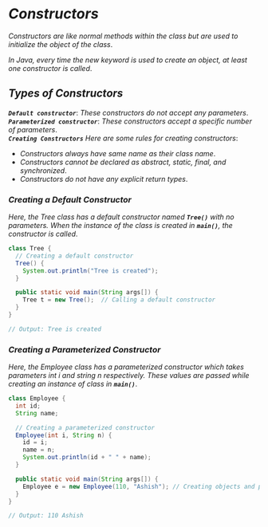 # ***Constructors***

*Constructors are like normal methods within the class but are used to initialize the object of the class*.

*In Java, every time the new keyword is used to create an object, at least one constructor is called*.

## ***Types of Constructors***
***`Default constructor`***: *These constructors do not accept any parameters*.\
***`Parameterized constructor`***: *These constructors accept a specific number of parameters*.\
***`Creating Constructors`***
*Here are some rules for creating constructors*:

- *Constructors always have same name as their class name*.
- *Constructors cannot be declared as abstract, static, final, and synchronized*.
- *Constructors do not have any explicit return types*.
### ***Creating a Default Constructor***
*Here, the Tree class has a default constructor named ***`Tree()`*** with no parameters. When the instance of the class is created in ***`main()`***, the constructor is called*.
```java
class Tree {
  // Creating a default constructor
  Tree() {
    System.out.println("Tree is created");
  }

  public static void main(String args[]) {
    Tree t = new Tree();  // Calling a default constructor
  }
}

// Output: Tree is created
```

### ***Creating a Parameterized Constructor***
*Here, the Employee class has a parameterized constructor which takes parameters int i and string n respectively. These values are passed while creating an instance of class in ***`main()`****.
```java
class Employee {
  int id;
  String name;

  // Creating a parameterized constructor
  Employee(int i, String n) {
    id = i;
    name = n;
    System.out.println(id + " " + name);
  }

  public static void main(String args[]) {
    Employee e = new Employee(110, "Ashish"); // Creating objects and passing values
  }
}

// Output: 110 Ashish
```
